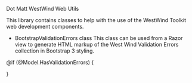 Dot Matt WestWind Web Utils

This library contains classes to help with the use of the WestWind Toolkit web development components.

* BootstrapValidationErrors class
This class can be used from a Razor view to generate HTML markup of the West Wind Validation Errors collection in Bootstrap 3 styling.

@if (@Model.HasValidationErrors)
{
    <div class="row" >
        <div id="errorDisplay" class="col-md-offset-2 col-md-8" style="display: none">
            @WestWindHtmlHelpers.BootstrapValidationErrors(@Model.ErrorDisplay, "CashCard")
        </div>
    </div>
}


<script>

    $(function () {

        if ('@Model.HasValidationErrors'.toLowerCase() == 'true')
            $("#errorDisplay").show(); // Initially hidden to cut down on UI flashing as it is re-styled.
			
</script>